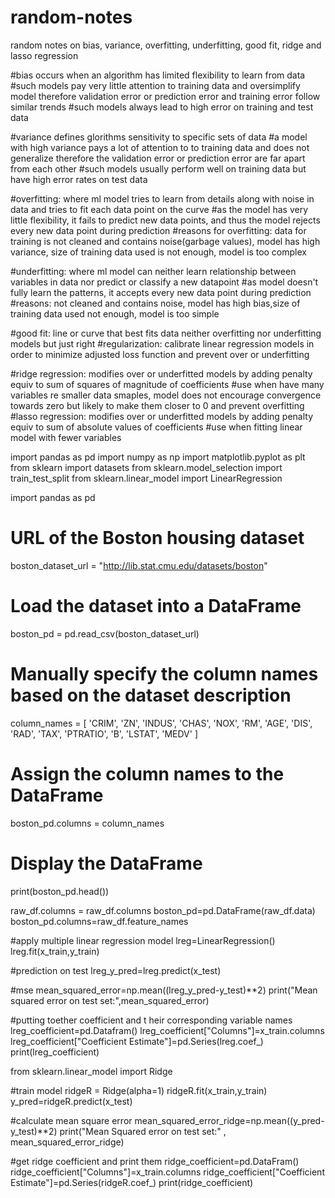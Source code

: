 # random-notes
random notes on bias, variance, overfitting, underfitting, good fit, ridge and lasso regression

#bias occurs when an algorithm has limited flexibility to learn from data
#such models pay very little attention to training data and oversimplify model therefore validation error or prediction error and training error follow similar trends
#such models always lead to high error on training and test data

#variance defines glorithms sensitivity to specific sets of data
#a model with high variance pays a lot of attention to to training data and does not generalize therefore the validation error or prediction error are far apart from each other
#such models usually perform well on training data but have high error rates on test data

#overfitting: where ml model tries to learn from details along with noise in data and tries to fit each data point on the curve
#as the model has very little flexibility, it fails to predict new data points, and thus the model rejects every new data point during prediction
#reasons for overfitting: data for training is not cleaned and contains noise(garbage values), model has high variance, size of training data used is not enough, model is too complex

#underfitting: where ml model can neither learn relationship between variables in data nor predict or classify a new datapoint
#as model doesn't fully learn the patterns, it accepts every new data point during prediction
#reasons: not cleaned and contains noise, model has high bias,size of training data used not enough, model is too simple

#good fit: line or curve that best fits data neither overfitting nor underfitting models but just right
#regularization: calibrate linear regression models in order to minimize adjusted loss function and prevent over or underfitting

#ridge regression: modifies over or underfitted models by adding penalty equiv to sum of squares of magnitude of coefficients
#use when have many variables re smaller data smaples, model does not encourage convergence towards zero but likely to make them closer to 0 and prevent overfitting
#lasso regression: modifies over or underfitted models by adding penalty equiv to sum of absolute values of coefficients
#use when fitting linear model with fewer variables

import pandas as pd
import numpy as np
import matplotlib.pyplot as plt
from sklearn import datasets
from sklearn.model_selection import train_test_split
from sklearn.linear_model import LinearRegression

import pandas as pd

# URL of the Boston housing dataset
boston_dataset_url = "http://lib.stat.cmu.edu/datasets/boston"

# Load the dataset into a DataFrame
boston_pd = pd.read_csv(boston_dataset_url)

# Manually specify the column names based on the dataset description
column_names = [
    'CRIM', 'ZN', 'INDUS', 'CHAS', 'NOX', 'RM', 'AGE', 'DIS', 'RAD', 'TAX',
    'PTRATIO', 'B', 'LSTAT', 'MEDV'
]

# Assign the column names to the DataFrame
boston_pd.columns = column_names

# Display the DataFrame
print(boston_pd.head())

raw_df.columns = raw_df.columns
boston_pd=pd.DataFrame(raw_df.data)
boston_pd.columns=raw_df.feature_names

#apply multiple linear regression model
lreg=LinearRegression()
lreg.fit(x_train,y_train)

#prediction on test
lreg_y_pred=lreg.predict(x_test)

#mse
mean_squared_error=np.mean((lreg_y_pred-y_test)**2)
print("Mean squared error on test set:",mean_squared_error)


#putting toether coefficient and t heir corresponding variable names
lreg_coefficient=pd.Datafram()
lreg_coefficient["Columns"]=x_train.columns
lreg_coefficient["Coefficient Estimate"]=pd.Series(lreg.coef_)
print(lreg_coefficient)

from sklearn.linear_model import Ridge

#train model
ridgeR = Ridge(alpha=1)
ridgeR.fit(x_train,y_train)
y_pred=ridgeR.predict(x_test)

#calculate mean square error
mean_squared_error_ridge=np.mean((y_pred-y_test)**2)
print("Mean Squared error on test set:" , mean_squared_error_ridge)

#get ridge coefficient and print them
ridge_coefficient=pd.DataFram()
ridge_coefficient["Columns"]=x_train.columns
ridge_coefficient["Coefficient Estimate"]=pd.Series(ridgeR.coef_)
print(ridge_coefficient)
